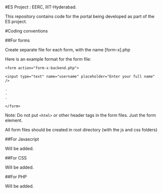 #ES Project : EERC, IIIT-Hyderabad.

This repository contains code for the portal being developed as part of the ES project. 


#Coding conventions


##For forms

Create separate file for each form, with the name [form-x].php

Here is an example format for the form file: 

```
<form action="form-x-backend.php">

<input type="text" name="username" placeholder="Enter your full name" />

.
.
.

</form>
```

Note: Do not put `<html>` or other header tags in the form files. Just the form element. 

All form files should be created in root directory (with the js and css folders)


##For Javascript

Will be added.


##For CSS

Will be added.


##For PHP

Will be added.
